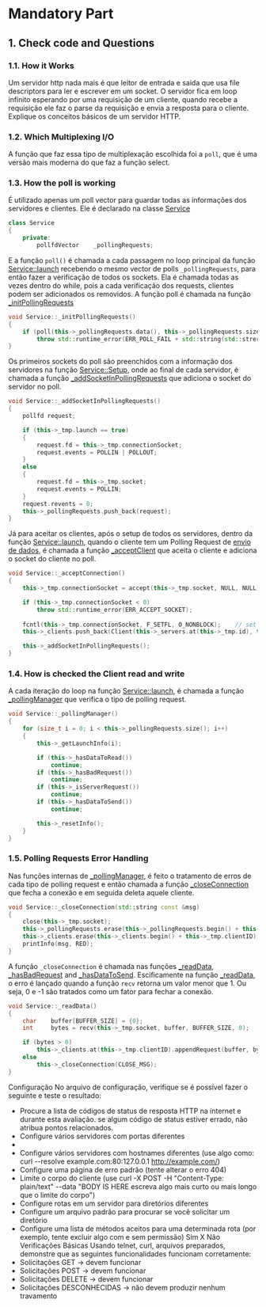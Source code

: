 # Mandatory Part

## 1. Check code and Questions

### 1.1. How it Works
Um servidor http nada mais é que leitor de entrada e saida que usa file descriptors para ler e escrever em um socket. O servidor fica em loop infinito esperando por uma requisição de um cliente, quando recebe a requisição ele faz o parse da requisição e envia a resposta para o cliente. 
Explique os conceitos básicos de um servidor HTTP.

### 1.2. Which Multiplexing I/O
A função que faz essa tipo de multiplexação escolhida foi a `poll`, que é uma versão mais moderna do que faz a função select.

### 1.3. How the poll is working
É utilizado apenas um poll vector para guardar todas as informações dos servidores e clientes. Ele é declarado na classe [Service](https://github.com/waltergcc/42-webserv/blob/0201fbccef7be28ef80c92b7ebda00fe832c464f/webserv/include/Service.hpp#L42)

```c++
class Service
{
	private:
		pollfdVector	_pollingRequests;
```

E a função `poll()` é chamada a cada passagem no loop principal da função [Service::launch](https://github.com/waltergcc/42-webserv/blob/0201fbccef7be28ef80c92b7ebda00fe832c464f/webserv/src/Service.cpp#L67) recebendo o mesmo vector de polls `_pollingRequests`, para então fazer a verificação de todos os sockets. Ela é chamada todas as vezes dentro do while, pois a cada verificação dos requests, clientes podem ser adicionados os removidos. A função poll é chamada na função [_initPollingRequests](https://github.com/waltergcc/42-webserv/blob/0201fbccef7be28ef80c92b7ebda00fe832c464f/webserv/src/Service.cpp#L89)

```c++
void Service::_initPollingRequests()
{
	if (poll(this->_pollingRequests.data(), this->_pollingRequests.size(), POLL_TIME_OUT) < 0 && g_shutdown == false)
		throw std::runtime_error(ERR_POLL_FAIL + std::string(std::strerror(errno)));
}
```

Os primeiros sockets do poll são preenchidos com a informação dos servidores na função [Service::Setup](https://github.com/waltergcc/42-webserv/blob/0201fbccef7be28ef80c92b7ebda00fe832c464f/webserv/src/Service.cpp#L42), onde ao final de cada servidor, é chamada a função [_addSocketInPollingRequests](https://github.com/waltergcc/42-webserv/blob/0201fbccef7be28ef80c92b7ebda00fe832c464f/webserv/src/Service.cpp#L314) que adiciona o socket do servidor no poll.

```c++
void Service::_addSocketInPollingRequests()
{
	pollfd request;

	if (this->_tmp.launch == true)
	{
		request.fd = this->_tmp.connectionSocket;
		request.events = POLLIN | POLLOUT;
	}
	else
	{
		request.fd = this->_tmp.socket;
		request.events = POLLIN;
	}
	request.revents = 0;
	this->_pollingRequests.push_back(request);
}
```

Já para aceitar os clientes, após o setup de todos os servidores, dentro da função [Service::launch](https://github.com/waltergcc/42-webserv/blob/0201fbccef7be28ef80c92b7ebda00fe832c464f/webserv/src/Service.cpp#L67), quando o cliente tem um Polling Request de [envio de dados](https://github.com/waltergcc/42-webserv/blob/0201fbccef7be28ef80c92b7ebda00fe832c464f/webserv/src/Service.cpp#L124), é chamada a função [_acceptClient](https://github.com/waltergcc/42-webserv/blob/0201fbccef7be28ef80c92b7ebda00fe832c464f/webserv/src/Service.cpp#L148) que aceita o cliente e adiciona o socket do cliente no poll.

```c++
void Service::_acceptConnection()
{
	this->_tmp.connectionSocket = accept(this->_tmp.socket, NULL, NULL);

	if (this->_tmp.connectionSocket < 0)
		throw std::runtime_error(ERR_ACCEPT_SOCKET);
	
	fcntl(this->_tmp.connectionSocket, F_SETFL, O_NONBLOCK);	// set socket to non-blocking
	this->_clients.push_back(Client(this->_servers.at(this->_tmp.id), this->_tmp.connectionSocket));

	this->_addSocketInPollingRequests();
}
```

### 1.4. How is checked the Client read and write
A cada iteração do loop na função [Service::launch](https://github.com/waltergcc/42-webserv/blob/0201fbccef7be28ef80c92b7ebda00fe832c464f/webserv/src/Service.cpp#L67), é chamada a função [_pollingManager](https://github.com/waltergcc/42-webserv/blob/0201fbccef7be28ef80c92b7ebda00fe832c464f/webserv/src/Service.cpp#L95) que verifica o tipo de polling request.

```c++
void Service::_pollingManager()
{
	for (size_t i = 0; i < this->_pollingRequests.size(); i++)
	{
		this->_getLaunchInfo(i);

		if (this->_hasDataToRead())
			continue;
		if (this->_hasBadRequest())
			continue;
		if (this->_isServerRequest())
			continue;
		if (this->_hasDataToSend())
			continue;

		this->_resetInfo();
	}
}
```

### 1.5. Polling Requests Error Handling
Nas funções internas de [_pollingManager](https://github.com/waltergcc/42-webserv/blob/0201fbccef7be28ef80c92b7ebda00fe832c464f/webserv/src/Service.cpp#L95), é feito o tratamento de erros de cada tipo de polling request e então chamada a função [_closeConnection](https://github.com/waltergcc/42-webserv/blob/0201fbccef7be28ef80c92b7ebda00fe832c464f/webserv/src/Service.cpp#L172) que fecha a conexão e em seguida deleta aquele cliente.

```c++
void Service::_closeConnection(std::string const &msg)
{
	close(this->_tmp.socket);
	this->_pollingRequests.erase(this->_pollingRequests.begin() + this->_tmp.id);
	this->_clients.erase(this->_clients.begin() + this->_tmp.clientID);
	printInfo(msg, RED);
}
```
A função `_closeConnection` é chamada nas funções [_readData](https://github.com/waltergcc/42-webserv/blob/0201fbccef7be28ef80c92b7ebda00fe832c464f/webserv/src/Service.cpp#L161), [_hasBadRequest](https://github.com/waltergcc/42-webserv/blob/0201fbccef7be28ef80c92b7ebda00fe832c464f/webserv/src/Service.cpp#L180) and [_hasDataToSend](https://github.com/waltergcc/42-webserv/blob/0201fbccef7be28ef80c92b7ebda00fe832c464f/webserv/src/Service.cpp#L205). Escificamente na função [_readData](https://github.com/waltergcc/42-webserv/blob/0201fbccef7be28ef80c92b7ebda00fe832c464f/webserv/src/Service.cpp#L161), o erro é lançado quando a função `recv` retorna um valor menor que 1. Ou seja, 0 e -1 são tratados como um fator para fechar a conexão.

```c++
void Service::_readData()
{
	char	buffer[BUFFER_SIZE] = {0};
	int		bytes = recv(this->_tmp.socket, buffer, BUFFER_SIZE, 0);

	if (bytes > 0)
		this->_clients.at(this->_tmp.clientID).appendRequest(buffer, bytes);
	else
		this->_closeConnection(CLOSE_MSG);
}
```





Configuração
No arquivo de configuração, verifique se é possível fazer o seguinte e teste o resultado:
- Procure a lista de códigos de status de resposta HTTP na internet e durante esta avaliação.
se algum código de status estiver errado, não atribua pontos relacionados.
- Configure vários servidores com portas diferentes
-
- Configure vários servidores com hostnames diferentes (use algo como: curl --resolve example.com:80:127.0.0.1
http://example.com/)
- Configure uma página de erro padrão (tente alterar o erro 404)
- Limite o corpo do cliente (use curl -X POST -H "Content-Type: plain/text" --data "BODY IS HERE escreva algo mais curto
ou mais longo que o limite do corpo")
- Configure rotas em um servidor para diretórios diferentes
- Configure um arquivo padrão para procurar se você solicitar um diretório
- Configure uma lista de métodos aceitos para uma determinada rota (por exemplo, tente excluir algo com e sem permissão)
Sim
X Não
Verificações Básicas
Usando telnet, curl, arquivos preparados, demonstre que as seguintes funcionalidades funcionam corretamente:
- Solicitações GET -> devem funcionar
- Solicitações POST -> devem funcionar
- Solicitações DELETE -> devem funcionar
- Solicitações DESCONHECIDAS -> não devem produzir nenhum travamento
